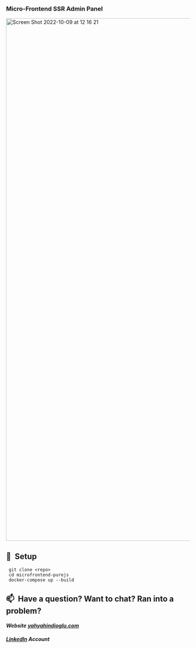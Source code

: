### Micro-Frontend SSR Admin Panel

<img width="1430" alt="Screen Shot 2022-10-09 at 12 16 21" src="https://user-images.githubusercontent.com/46659611/194749389-af404d82-5935-4932-b5fe-508a76966dcd.png">


## 🚀&nbsp; Setup

```
 git clone <repo>
 cd microfrontend-purejs
 docker-compose up --build
```

## 📫&nbsp; Have a question? Want to chat? Ran into a problem?

#### *Website [yahyahindioglu.com](https://yahyahindioglu.com)*

#### *[LinkedIn](https://www.linkedin.com/in/yahyahindioglu/) Account*
